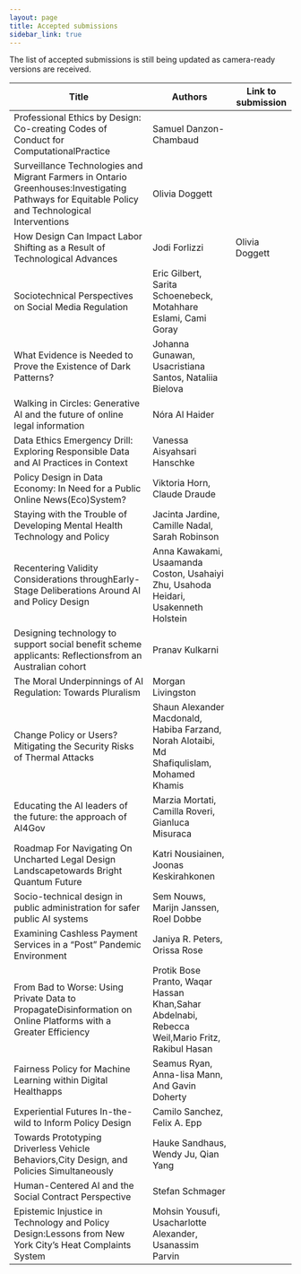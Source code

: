 ```yaml
---
layout: page
title: Accepted submissions
sidebar_link: true
---
```


The list of accepted submissions is still being updated as camera-ready versions are received.

| Title                                                                         | Authors                                   | Link to submission |
|-------------------------------------------------------------------------------|-------------------------------------------|--------------------|
|Professional Ethics by Design: Co-creating Codes of Conduct for ComputationalPractice|Samuel Danzon-Chambaud||
|Surveillance Technologies and Migrant Farmers in Ontario Greenhouses:Investigating Pathways for Equitable Policy and Technological Interventions|Olivia Doggett||
| How Design Can Impact Labor Shifting as a Result of Technological Advances | Jodi Forlizzi | Olivia Doggett|
| Sociotechnical Perspectives on Social Media Regulation     |     Eric Gilbert, Sarita Schoenebeck, Motahhare Eslami, Cami Goray  |                    |
| What Evidence is Needed to Prove the Existence of Dark Patterns?  |  Johanna Gunawan, Usacristiana Santos, Nataliia Bielova  ||
|Walking in Circles: Generative AI and the future of online legal information|Nóra Al Haider||
| Data Ethics Emergency Drill: Exploring Responsible Data and AI Practices in Context | Vanessa Aisyahsari Hanschke | |
|Policy Design in Data Economy: In Need for a Public Online News(Eco)System?|Viktoria Horn, Claude Draude ||
| Staying with the Trouble of Developing Mental Health Technology and Policy | Jacinta Jardine, Camille Nadal, Sarah Robinson | |
| Recentering Validity Considerations throughEarly-Stage Deliberations Around AI and Policy Design| Anna Kawakami, Usaamanda Coston, Usahaiyi Zhu, Usahoda Heidari, Usakenneth Holstein ||
| Designing technology to support social benefit scheme applicants: Reflectionsfrom an Australian cohort| Pranav Kulkarni | |
|The Moral Underpinnings of AI Regulation: Towards Pluralism | Morgan Livingston||
| Change Policy or Users? Mitigating the Security Risks of Thermal Attacks | Shaun Alexander Macdonald, Habiba Farzand, Norah Alotaibi, Md Shafiqulislam, Mohamed Khamis | |
|Educating the AI leaders of the future: the approach of AI4Gov|Marzia Mortati, Camilla Roveri, Gianluca Misuraca||
|Roadmap For Navigating On Uncharted Legal Design Landscapetowards Bright Quantum Future|Katri Nousiainen, Joonas Keskirahkonen ||
| Socio-technical design in public administration for safer public AI systems | Sem Nouws, Marijn Janssen, Roel Dobbe   | |
|Examining Cashless Payment Services in a “Post” Pandemic Environment|Janiya R. Peters, Orissa Rose||
|From Bad to Worse: Using Private Data to PropagateDisinformation on Online Platforms with a Greater Efficiency|Protik Bose Pranto, Waqar Hassan Khan,Sahar Abdelnabi, Rebecca Weil,Mario Fritz, Rakibul Hasan  ||
| Fairness Policy for Machine Learning within Digital Healthapps | Seamus Ryan, Anna-lisa Mann, And Gavin Doherty| |
|Experiential Futures In-the-wild to Inform Policy Design | Camilo Sanchez, Felix A. Epp||
|Towards Prototyping Driverless Vehicle Behaviors,City Design, and Policies Simultaneously|Hauke Sandhaus, Wendy Ju, Qian Yang||
|Human-Centered AI and the Social Contract Perspective|Stefan Schmager||
|Epistemic Injustice in Technology and Policy Design:Lessons from New York City’s Heat Complaints System| Mohsin Yousufi, Usacharlotte Alexander, Usanassim Parvin ||

